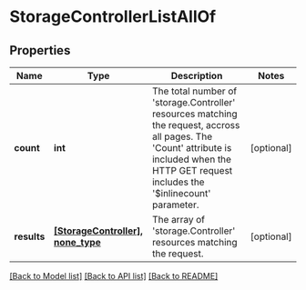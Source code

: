 # StorageControllerListAllOf

## Properties
Name | Type | Description | Notes
------------ | ------------- | ------------- | -------------
**count** | **int** | The total number of &#39;storage.Controller&#39; resources matching the request, accross all pages. The &#39;Count&#39; attribute is included when the HTTP GET request includes the &#39;$inlinecount&#39; parameter. | [optional] 
**results** | [**[StorageController], none_type**](StorageController.md) | The array of &#39;storage.Controller&#39; resources matching the request. | [optional] 

[[Back to Model list]](../README.md#documentation-for-models) [[Back to API list]](../README.md#documentation-for-api-endpoints) [[Back to README]](../README.md)


